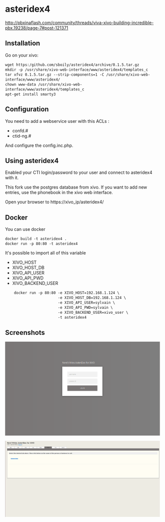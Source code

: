 # asteridex4

http://pbxinaflash.com/community/threads/viva-xivo-building-incredible-pbx.19238/page-7#post-121371

Installation
------------

Go on your xivo:

    wget https:/github.com/sboily/asteridex4/archive/0.1.5.tar.gz
    mkdir -p /usr/share/xivo-web-interface/www/asteridex4/templates_c
    tar xfvz 0.1.5.tar.gz --strip-components=1 -C /usr/share/xivo-web-interface/www/asteridex4/
    chown www-data /usr/share/xivo-web-interface/www/asteridex4/templates_c
    apt-get install smarty3

Configuration
-------------

You need to add a webservice user with this ACLs :

- confd.#
- ctid-ng.#

And configure the config.inc.php.

Using asteridex4
----------------

Enabled your CTI login/password to your user and connect to asteridex4 with it.

This fork use the postgres database from xivo. If you want to add new entries, use the phonebook in the xivo web interface.

Open your browser to https://xivo_ip/asteridex4/

Docker
------

You can use docker

    docker build -t asteridex4 .
    docker run -p 80:80 -t asteridex4

It's possible to import all of this variable

- XIVO_HOST
- XIVO_HOST_DB
- XIVO_API_USER
- XIVO_API_PWD
- XIVO_BACKEND_USER

```
    docker run -p 80:80 -e XIVO_HOST=192.168.1.124 \
                        -e XIVO_HOST_DB=192.168.1.124 \
                        -e XIVO_API_USER=sylvain \
                        -e XIVO_API_PWD=sylvain \
                        -e XIVO_BACKEND_USER=xivo_user \
                        -t asteridex4
```

Screenshots
-----------

![login screenshot](/screenshots/login.png?raw=true "login")

![main screenshot](/screenshots/main.png?raw=true "main")
